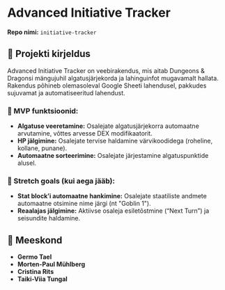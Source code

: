 # Advanced Initiative Tracker

**Repo nimi:** `initiative-tracker`

## 📖 Projekti kirjeldus

Advanced Initiative Tracker on veebirakendus, mis aitab Dungeons & Dragonsi mängujuhil algatusjärjekorda ja lahinguinfot mugavamalt hallata. Rakendus põhineb olemasoleval Google Sheeti lahendusel, pakkudes sujuvamat ja automatiseeritud lahendust.

### 🎯 MVP funktsioonid:
- **Algatuse veeretamine:** Osalejate algatusjärjekorra automaatne arvutamine, võttes arvesse DEX modifikaatorit.
- **HP jälgimine:** Osalejate tervise haldamine värvikoodidega (roheline, kollane, punane).
- **Automaatne sorteerimine:** Osalejate järjestamine algatuspunktide alusel.

### 🚀 Stretch goals (kui aega jääb):
- **Stat block’i automaatne hankimine:** Osalejate staatiliste andmete automaatne otsimine nime järgi (nt "Goblin 1").
- **Reaalajas jälgimine:** Aktiivse osaleja esiletõstmine (“Next Turn”) ja seisundite haldamine.

## 👥 Meeskond

- **Germo Tael**
- **Morten-Paul Mühlberg**
- **Cristina Rits**
- **Taiki-Viia Tungal**
